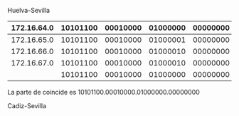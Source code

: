 Huelva-Sevilla

| 172.16.64.0 | 10101100 | 00010000 | 01000000 | 00000000 |
|-------------|----------|----------|----------|----------|
| 172.16.65.0 | 10101100 | 00010000 | 01000001 | 00000000 |
| 172.16.66.0 | 10101100 | 00010000 | 01000010 | 00000000 |
| 172.16.67.0 | 10101100 | 00010000 | 01000010 | 00000000 |
|             | 10101100 | 00010000 | 01000000 | 00000000 |

La parte de coincide es 10101100.00010000.01000000.00000000

Cadiz-Sevilla

